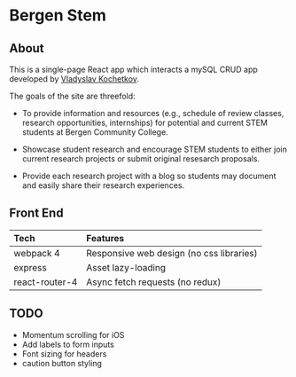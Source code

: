 # Bergen Stem

## About

This is a single-page React app which interacts a mySQL CRUD app developed
by [Vladyslav Kochetkov](https://github.com/VladyslavKochetkov).

The goals of the site are threefold: 
* To provide information and resources (e.g., schedule of review classes, research opportunities, internships) for potential and current STEM students at Bergen Community College.

* Showcase student research and encourage STEM students to either join current research projects
or submit original resesarch proposals.

* Provide each research project with a blog so students may document and easily share their research experiences.

## Front End

| Tech           | Features                                 | 
|:-------------- |:---------------------------------------- |  
| webpack 4      | Responsive web design (no css libraries) | 
| express        | Asset lazy-loading                       | 
| react-router-4 | Async fetch requests (no redux)          |

## TODO

* Momentum scrolling for iOS
* Add labels to form inputs
* Font sizing for headers
* caution button styling
  